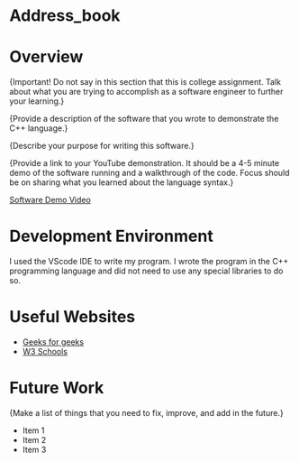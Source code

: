 # Address_book
# Overview

{Important! Do not say in this section that this is college assignment. Talk about what you are trying to accomplish as a software engineer to further your learning.}

{Provide a description of the software that you wrote to demonstrate the C++ language.}

{Describe your purpose for writing this software.}

{Provide a link to your YouTube demonstration. It should be a 4-5 minute demo of the software running and a walkthrough of the code. Focus should be on sharing what you learned about the language syntax.}

[Software Demo Video](http://youtube.link.goes.here)

# Development Environment

I used the VScode IDE to write my program. 
I wrote the program in the C++ programming language and did not need to use any special libraries to do so. 
# Useful Websites

- [Geeks for geeks](https://www.geeksforgeeks.org/c-plus-plus/?ref=outind)
- [W3 Schools](https://www.w3schools.com/cpp/default.asp)

# Future Work

{Make a list of things that you need to fix, improve, and add in the future.}

- Item 1
- Item 2
- Item 3
